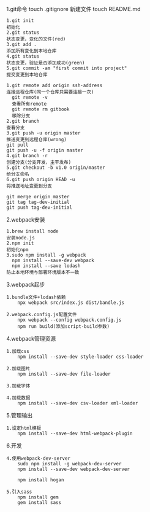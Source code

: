 1.git命令
	touch .gitignore
	新建文件
	touch README.md

	1.git init
	初始化
	2.git status
	状态变更，变化的文件(red)
	3.git add .
	添加所有变化到本地仓库  
	4.git status 
	状态变更，验证是否添加成功(green)
	5.git commit -am "first commit into project"
	提交变更到本地仓库

	1.git remote add origin ssh-address
	连接远程仓库(同一个仓库只需要连接一次)
	  git remote -v
	  查看所有remote
	  git remote rm gitbook
	  移除分支
	2.git branch
	查看分支
	3.git push -u origin master
	推送变更到远程仓库(wrong)
	git pull
	git push -u -f origin master
	4.git branch -r
	创建分支(分支开发，主干发布)
	5.git checkout -b v1.0 origin/master
	给分支命名
	6.git push origin HEAD -u
	将推送地址变更到分支
	
	git merge origin master
	git tag tag-dev-initial
	git push tag-dev-initial
	
2.webpack安装

    1.brew install node
    安装node.js
    2.npm init
    初始化npm	
	3.sudo npm install -g webpack
	  npm install --save-dev webpack 
	  npm install --save lodash
	防止本地环境与部署环境版本不一致
	
3.webpack起步

	1.bundle文件+lodash依赖
        npx webpack src/index.js dist/bandle.js
        
	2.webpack.config.js配置文件
        npx webpack --config webpack.config.js
        npm run build(添加script-build参数)

4.webpack管理资源

    1.加载css
        npm install --save-dev style-loader css-loader

    2.加载图片
        npm install --save-dev file-loader
    
    3.加载字体
    
    4.加载数据
        npm install --save-dev csv-loader xml-loader
        
5.管理输出

    1.设定html模板
        npm install --save-dev html-webpack-plugin

6.开发
    
    4.使用webpack-dev-server
        sudo npm install -g webpack-dev-server
        npm install --save-dev webpack-dev-server
        
        npm install hogan
        
    5.引入sass
        npm install gem
        gem install sass